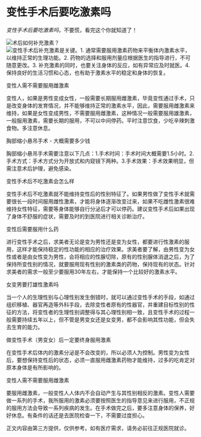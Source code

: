 # 变性手术后要吃激素吗

_变性手术后要吃激素吗_，不要慌，看完这个你就知道了！

![](https://ecom.cdn.bcebos.com/ask-icon.svg)术后如何补充激素？  
![](https://ecom.cdn.bcebos.com/answer-icon.svg)变性手术后补充激素是关键。1. 通常需要服用激素药物来平衡体内激素水平，以维持正常的生理功能。2. 药物的选择和服用剂量应根据医生的指导进行，不可随意更改。3. 补充激素的同时，也要关注身体的反应，如有异常应及时就医。4. 保持良好的生活习惯和心态，也有助于激素水平的稳定和身体的恢复。

变性人需不需要服用雌激素

变性人，如果是男性变成女性，一般需要长期服用雌激素，毕竟变性通过手术，只是改变身体的发育情况，并不能够维持正常的激素水平，因此，需要服用雌激素来维持，如果是女性变成男性，不需要服用雌激素，这种情况一般需要服用雄激素，一般服用激素，需要长期的服用，不可以中间停药。平时注意饮食，少吃辛辣刺激食物。多注意休息。

胸部缩小悬吊手术 - 大概需要多少钱

胸部缩小悬吊手术需要注意以下几点：1.手术时间：手术时间大概需要1.5小时。2.手术方式：手术方式分为开放式和内窥镜下两种。3.手术效果：手术效果明显，但需注意术后护理，避免感染。

变性手术后不吃激素会怎么样

变性手术后不吃激素就不能维持变性后的性别特征了。如果男性做了变性手术就需要很长一段时间服用雌性激素，才能将身体逐渐改变过来，如果不吃雌性激素很难维持女性特征，需要等身体能够自行分泌后才可以停药。建议变性手术后如果出现了身体不舒服的症状，需要及时的到医院进行相关诊断治疗。

变性后需要服用什么药

进行变性手术之后，求美者无论是变为男性还是变为女性，都要进行性激素的服用，这样才能保持稳定的性功能的相应的治疗效果。求美者要了解，由男性变为女性或者是由女性变为男性，会将相应的性腺切除，原有的性别腺体消退之后，为了保持所变性别的情况，就要服用现有性别的激素类的药物，保持现有的状态。针对求美者的需求一般至少要服用30年左右，才能保持一个比较好的激素水平。

女变男要打雄性激素吗

当一个人的生理性别与心理性别发生倒错时，就可以通过变性手术的手段，如通过组织移植、器官再造等外科手段，去除变性者原有的性器官，并重建目标性别的性征的方法，将变性者的生理性别调整得与其心理性别相一致，且变性手术的过程一般需要持续五年以上，但不管是男变女还是女变男，都不会影响其性功能，但会失去生育的能力。

做变性手术（男变女）后一定要终身服用激素

在变性手术后体内的激素分泌是不会改变的，所以必须人为控制。男性变为女性后，要想保持变性后的状态，必须一直服用雌激素药物才能维持，过多的吃肯定对原本身体是有所影响的。

变性人需不需要服用雌激素

要服用雌激素，一般变性人人体内不会自动产生与其性别相反的激素。变性人需要做一系列的手术，我所服用的激素必须要按照医生的指导意见来进行服用，不正规的服用方法会导致一系列疾病的发生。在手术做完之后，要多注意身体的保养，好好休息。有条件的话还是去医院检查一下，不需要过度担心。

正文内容由第三方提供，仅供参考。如有医疗需求，请务必前往正规医院就诊。
<!-- tcd_original_link https://m.baidu.com/bh/m/detail/sv_13747541941762927257 -->
